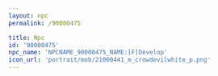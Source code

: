 ```yaml
---
layout: npc
permalink: /90000475

title: Npc
id: '90000475'
npc_name: 'NPCNAME_90000475_NAME:[F]Develop'
icon_url: 'portrait/mob/21000441_m_crowdevilwhite_p.png'
---
```

